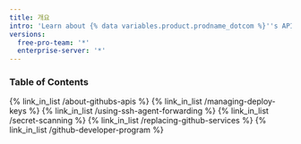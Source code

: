 ```yaml
---
title: 개요
intro: 'Learn about {% data variables.product.prodname_dotcom %}''s APIs, secure your deployments, and join {% data variables.product.prodname_dotcom %}''s Developer Program.'
versions:
  free-pro-team: '*'
  enterprise-server: '*'
---
```


### Table of Contents

{% link_in_list /about-githubs-apis %}
{% link_in_list /managing-deploy-keys %}
{% link_in_list /using-ssh-agent-forwarding %}
{% link_in_list /secret-scanning %}
{% link_in_list /replacing-github-services %}
{% link_in_list /github-developer-program %}
